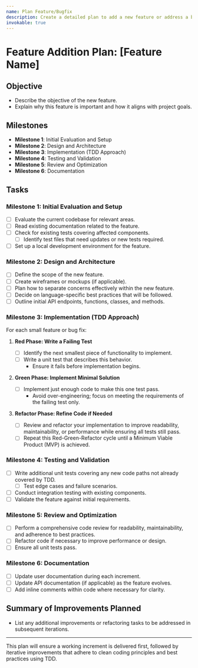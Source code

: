 ```yaml
---
name: Plan Feature/Bugfix
description: Create a detailed plan to add a new feature or address a bug.
invokable: true
---
```


# Feature Addition Plan: [Feature Name]

## Objective

- Describe the objective of the new feature.
- Explain why this feature is important and how it aligns with project goals.

## Milestones

- **Milestone 1**: Initial Evaluation and Setup
- **Milestone 2**: Design and Architecture
- **Milestone 3**: Implementation (TDD Approach)
- **Milestone 4**: Testing and Validation
- **Milestone 5**: Review and Optimization
- **Milestone 6**: Documentation

## Tasks

### Milestone 1: Initial Evaluation and Setup

- [ ] Evaluate the current codebase for relevant areas.
- [ ] Read existing documentation related to the feature.
- [ ] Check for existing tests covering affected components.
  - [ ] Identify test files that need updates or new tests required.
- [ ] Set up a local development environment for the feature.

### Milestone 2: Design and Architecture

- [ ] Define the scope of the new feature.
- [ ] Create wireframes or mockups (if applicable).
- [ ] Plan how to separate concerns effectively within the new feature.
- [ ] Decide on language-specific best practices that will be followed.
- [ ] Outline initial API endpoints, functions, classes, and methods.

### Milestone 3: Implementation (TDD Approach)

For each small feature or bug fix:

1. **Red Phase: Write a Failing Test**

   - [ ] Identify the next smallest piece of functionality to implement.
   - [ ] Write a unit test that describes this behavior.
     - Ensure it fails before implementation begins.

2. **Green Phase: Implement Minimal Solution**

   - [ ] Implement just enough code to make this one test pass.
     - Avoid over-engineering; focus on meeting the requirements of the failing test only.

3. **Refactor Phase: Refine Code if Needed**
   - [ ] Review and refactor your implementation to improve readability, maintainability, or performance while ensuring all tests still pass.
   - [ ] Repeat this Red-Green-Refactor cycle until a Minimum Viable Product (MVP) is achieved.

### Milestone 4: Testing and Validation

- [ ] Write additional unit tests covering any new code paths not already covered by TDD.
  - [ ] Test edge cases and failure scenarios.
- [ ] Conduct integration testing with existing components.
- [ ] Validate the feature against initial requirements.

### Milestone 5: Review and Optimization

- [ ] Perform a comprehensive code review for readability, maintainability, and adherence to best practices.
- [ ] Refactor code if necessary to improve performance or design.
- [ ] Ensure all unit tests pass.

### Milestone 6: Documentation

- [ ] Update user documentation during each increment.
- [ ] Update API documentation (if applicable) as the feature evolves.
- [ ] Add inline comments within code where necessary for clarity.

## Summary of Improvements Planned

- List any additional improvements or refactoring tasks to be addressed in subsequent iterations.

---

This plan will ensure a working increment is delivered first, followed by iterative improvements that adhere to clean coding principles and best practices using TDD.
